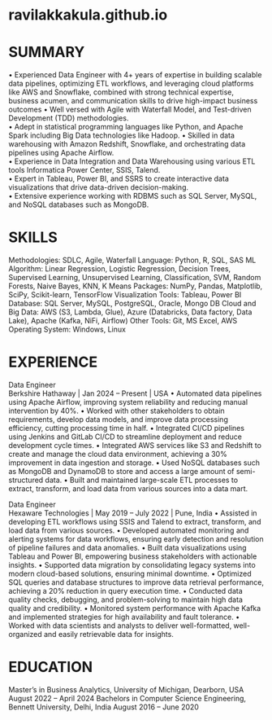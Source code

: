 # ravilakkakula.github.io

# SUMMARY
•	Experienced Data Engineer with 4+ years of expertise in building scalable data pipelines, optimizing ETL workflows, and leveraging cloud platforms like AWS and Snowflake, combined with strong technical expertise, business acumen, and communication skills to drive high-impact business outcomes
•	Well versed with Agile with Waterfall Model, and Test-driven Development (TDD) methodologies.  
•	Adept in statistical programming languages like Python, and Apache Spark including Big Data technologies like Hadoop.
•	Skilled in data warehousing with Amazon Redshift, Snowflake, and orchestrating data pipelines using Apache Airflow.  
•	Experience in Data Integration and Data Warehousing using various ETL tools Informatica Power Center, SSIS, Talend.  
•	Expert in Tableau, Power BI, and SSRS to create interactive data visualizations that drive data-driven decision-making.  
•	Extensive experience working with RDBMS such as SQL Server, MySQL, and NoSQL databases such as MongoDB.

# SKILLS
Methodologies: SDLC, Agile, Waterfall 
Language: Python, R, SQL, SAS 
ML Algorithm: Linear Regression, Logistic Regression, Decision Trees, Supervised Learning, Unsupervised Learning, Classification, SVM, Random Forests, Naive Bayes, KNN, K Means 
Packages: NumPy, Pandas, Matplotlib, SciPy, Scikit-learn, TensorFlow 
Visualization Tools: Tableau, Power BI 
Database: SQL Server, MySQL, PostgreSQL, Oracle, Mongo DB
Cloud and Big Data: AWS (S3, Lambda, Glue), Azure (Databricks, Data factory, Data Lake), Apache (Kafka, NiFi, Airflow)
Other Tools: Git, MS Excel, AWS 
Operating System: Windows, Linux 

# EXPERIENCE
Data Engineer                                                                                                                                                      
Berkshire Hathaway | Jan 2024 – Present | USA
•	Automated data pipelines using Apache Airflow, improving system reliability and reducing manual intervention by 40%.
•	Worked with other stakeholders to obtain requirements, develop data models, and improve data processing efficiency, cutting processing time in half.
•	Integrated CI/CD pipelines using Jenkins and GitLab CI/CD to streamline deployment and reduce development cycle times.
•	Integrated AWS services like S3 and Redshift to create and manage the cloud data environment, achieving a 30% improvement in data ingestion and storage.
•	Used NoSQL databases such as MongoDB and DynamoDB to store and access a large amount of semi-structured data.
•	Built and maintained large-scale ETL processes to extract, transform, and load data from various sources into a data mart.

Data Engineer                                                                                                                                                    
Hexaware Technologies | May 2019 – July 2022 | Pune, India
•	Assisted in developing ETL workflows using SSIS and Talend to extract, transform, and load data from various sources.
•	Developed automated monitoring and alerting systems for data workflows, ensuring early detection and resolution of pipeline failures and data anomalies.
•	Built data visualizations using Tableau and Power BI, empowering business stakeholders with actionable insights.
•	Supported data migration by consolidating legacy systems into modern cloud-based solutions, ensuring minimal downtime.
•	Optimized SQL queries and database structures to improve data retrieval performance, achieving a 20% reduction in query execution time.
•	Conducted data quality checks, debugging, and problem-solving to maintain high data quality and credibility.
•	Monitored system performance with Apache Kafka and implemented strategies for high availability and fault tolerance.
•	Worked with data scientists and analysts to deliver well-formatted, well-organized and easily retrievable data for insights.

# EDUCATION
Master’s in Business Analytics, University of Michigan, Dearborn, USA                                                    August 2022 – April 2024
Bachelors in Computer Science Engineering, Bennett University, Delhi, India                                              August 2016 – June 2020 
